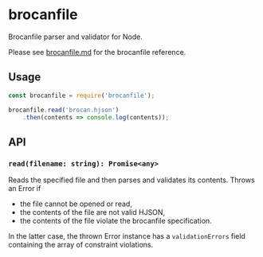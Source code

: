 # brocanfile

Brocanfile parser and validator for Node.

Please see [brocanfile.md](../docs/schemas/brocanfile.md) for the brocanfile reference.

## Usage

~~~~JavaScript
const brocanfile = require('brocanfile');

brocanfile.read('brocan.hjson')
    .then(contents => console.log(contents));
~~~~

## API

### `read(filename: string): Promise<any>`

Reads the specified file and then parses and validates its contents. Throws an Error if 

  * the file cannot be opened or read,
  * the contents of the file are not valid HJSON,
  * the contents of the file violate the brocanfile specification.

In the latter case, the thrown Error instance has a `validationErrors` field containing the array of constraint violations.
